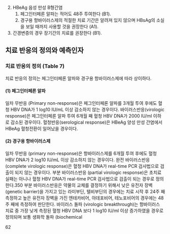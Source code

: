 2. HBeAg 음성 만성 B형간염
    1) 페그인터페론 알파는 적어도 48주 투여한다 (B1).
    2) 경구용 항바이러스제의 적절한 치료 기간은 알려져 있지 않으며 HBsAg의 소실을 보일 때까지 사용할 것을 권장한다 (A1).
3. 간경변증의 경우 장기간의 치료를 권장한다 (B1).

## 치료 반응의 정의와 예측인자

### 치료 반응의 정의 (Table 7)
치료 반응의 정의는 페그인터페론 알파와 경구용 항바이러스제에 따라 상이하다.

#### (1) 페그인터페론 알파
일차 무반응 (Primary non-response)은 페그인터페론 알파를 3개월 투여 후에도 혈청 HBV DNA가 1 log10 IU/mL 이상 감소하지 않는 경우이다. 바이러스반응(virologic response)은 페그인터페론 알파 투여 6개월 째 혈청 HBV DNA가 2000 IU/ml 이하로 감소된 경우이다. 혈청반응(serological response)은 HBeAg 양성 만성 간염에서 HBeAg 혈청전환이 일어났을 경우이다.

#### (2) 경구용 항바이러스제
일차 무반응 (primary non-response)은 항바이러스제를 6개월 투여 후에도 혈청 HBV DNA가 2 log10 IU/mL 이상 감소하지 않는 경우이다. 완전 바이러스반응 (complete virologic response)은 혈청 HBV DNA가 real-time PCR 검사법으로 검출이 되지 않는 경우이다. 부분 바이러스반응 (partial virologic response)은 초치료 실패는 아니나 혈청 HBV DNA가 real-time PCR 검사법으로 검출이 되는 경우로 정의한다.350 부분 바이러스반응은 약물의 교체를 결정하기 위해서 낮은 유전자 장벽 (genetic barrier)을 가지고 있는 라미부딘, 텔비부딘의 경우에는 치료 시작 후 24주 째 측정하고 높은 유전자 장벽을 가진 엔테카비어, 아데포비어, 테노포비어의 경우에는 48주 째에 측정하여 판단한다.
바이러스 돌파 (virologic breakthrough)는 항바이러스 치료 중 가장 낮게 측정된 혈청 HBV DNA 보다 1 log10 IU/ml 이상 증가하였을 경우로 정의되며 보통 생화학 돌파 (biochemical

<PAGE>62